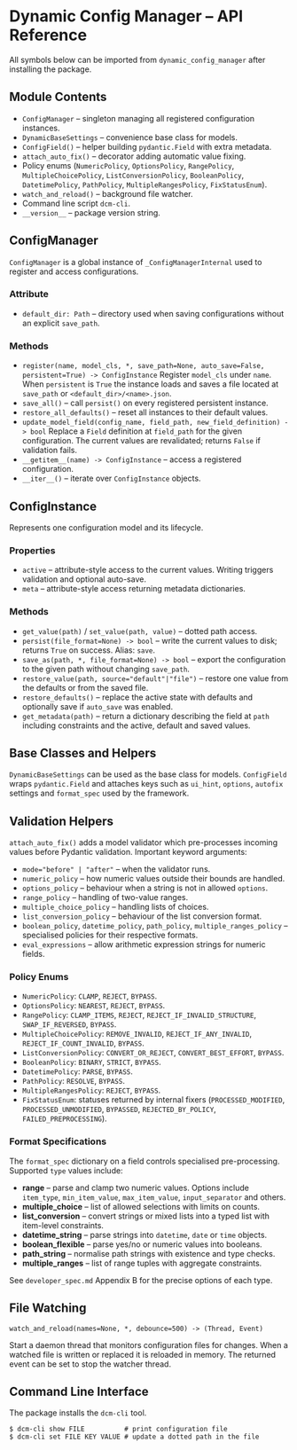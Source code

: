 # Dynamic Config Manager – API Reference

All symbols below can be imported from `dynamic_config_manager` after installing the package.

## Module Contents

- `ConfigManager` – singleton managing all registered configuration instances.
- `DynamicBaseSettings` – convenience base class for models.
- `ConfigField()` – helper building `pydantic.Field` with extra metadata.
- `attach_auto_fix()` – decorator adding automatic value fixing.
- Policy enums (`NumericPolicy`, `OptionsPolicy`, `RangePolicy`, `MultipleChoicePolicy`,
  `ListConversionPolicy`, `BooleanPolicy`, `DatetimePolicy`, `PathPolicy`,
  `MultipleRangesPolicy`, `FixStatusEnum`).
- `watch_and_reload()` – background file watcher.
- Command line script `dcm-cli`.
- `__version__` – package version string.

## ConfigManager

`ConfigManager` is a global instance of `_ConfigManagerInternal` used to register
and access configurations.

### Attribute

- `default_dir: Path` – directory used when saving configurations without an
  explicit `save_path`.

### Methods

- `register(name, model_cls, *, save_path=None, auto_save=False, persistent=True) -> ConfigInstance`
  Register `model_cls` under `name`. When `persistent` is `True` the instance
  loads and saves a file located at `save_path` or `<default_dir>/<name>.json`.
- `save_all()` – call `persist()` on every registered persistent instance.
- `restore_all_defaults()` – reset all instances to their default values.
- `update_model_field(config_name, field_path, new_field_definition) -> bool`
  Replace a `Field` definition at `field_path` for the given configuration. The
  current values are revalidated; returns `False` if validation fails.
- `__getitem__(name) -> ConfigInstance` – access a registered configuration.
- `__iter__()` – iterate over `ConfigInstance` objects.

## ConfigInstance

Represents one configuration model and its lifecycle.

### Properties

- `active` – attribute-style access to the current values. Writing triggers
  validation and optional auto-save.
- `meta` – attribute-style access returning metadata dictionaries.

### Methods

- `get_value(path)` / `set_value(path, value)` – dotted path access.
- `persist(file_format=None) -> bool` – write the current values to disk;
  returns `True` on success. Alias: `save`.
- `save_as(path, *, file_format=None) -> bool` – export the configuration to
  the given path without changing `save_path`.
- `restore_value(path, source="default"|"file")` – restore one value from the
  defaults or from the saved file.
- `restore_defaults()` – replace the active state with defaults and optionally
  save if `auto_save` was enabled.
- `get_metadata(path)` – return a dictionary describing the field at `path`
  including constraints and the active, default and saved values.

## Base Classes and Helpers

`DynamicBaseSettings` can be used as the base class for models. `ConfigField`
wraps `pydantic.Field` and attaches keys such as `ui_hint`, `options`,
`autofix` settings and `format_spec` used by the framework.

## Validation Helpers

`attach_auto_fix()` adds a model validator which pre-processes incoming values
before Pydantic validation. Important keyword arguments:

- `mode="before" | "after"` – when the validator runs.
- `numeric_policy` – how numeric values outside their bounds are handled.
- `options_policy` – behaviour when a string is not in allowed `options`.
- `range_policy` – handling of two-value ranges.
- `multiple_choice_policy` – handling lists of choices.
- `list_conversion_policy` – behaviour of the list conversion format.
- `boolean_policy`, `datetime_policy`, `path_policy`, `multiple_ranges_policy` –
  specialised policies for their respective formats.
- `eval_expressions` – allow arithmetic expression strings for numeric fields.

### Policy Enums

- `NumericPolicy`: `CLAMP`, `REJECT`, `BYPASS`.
- `OptionsPolicy`: `NEAREST`, `REJECT`, `BYPASS`.
- `RangePolicy`: `CLAMP_ITEMS`, `REJECT`, `REJECT_IF_INVALID_STRUCTURE`,
  `SWAP_IF_REVERSED`, `BYPASS`.
- `MultipleChoicePolicy`: `REMOVE_INVALID`, `REJECT_IF_ANY_INVALID`,
  `REJECT_IF_COUNT_INVALID`, `BYPASS`.
- `ListConversionPolicy`: `CONVERT_OR_REJECT`, `CONVERT_BEST_EFFORT`, `BYPASS`.
- `BooleanPolicy`: `BINARY`, `STRICT`, `BYPASS`.
- `DatetimePolicy`: `PARSE`, `BYPASS`.
- `PathPolicy`: `RESOLVE`, `BYPASS`.
- `MultipleRangesPolicy`: `REJECT`, `BYPASS`.
- `FixStatusEnum`: statuses returned by internal fixers (`PROCESSED_MODIFIED`,
  `PROCESSED_UNMODIFIED`, `BYPASSED`, `REJECTED_BY_POLICY`,
  `FAILED_PREPROCESSING`).

### Format Specifications

The `format_spec` dictionary on a field controls specialised pre-processing.
Supported `type` values include:

- **range** – parse and clamp two numeric values. Options include
  `item_type`, `min_item_value`, `max_item_value`, `input_separator` and others.
- **multiple_choice** – list of allowed selections with limits on counts.
- **list_conversion** – convert strings or mixed lists into a typed list with
  item-level constraints.
- **datetime_string** – parse strings into `datetime`, `date` or `time` objects.
- **boolean_flexible** – parse yes/no or numeric values into booleans.
- **path_string** – normalise path strings with existence and type checks.
- **multiple_ranges** – list of range tuples with aggregate constraints.

See `developer_spec.md` Appendix B for the precise options of each type.

## File Watching

`watch_and_reload(names=None, *, debounce=500) -> (Thread, Event)`

Start a daemon thread that monitors configuration files for changes. When a
watched file is written or replaced it is reloaded in memory. The returned event
can be set to stop the watcher thread.

## Command Line Interface

The package installs the `dcm-cli` tool.

```
$ dcm-cli show FILE          # print configuration file
$ dcm-cli set FILE KEY VALUE # update a dotted path in the file
```


